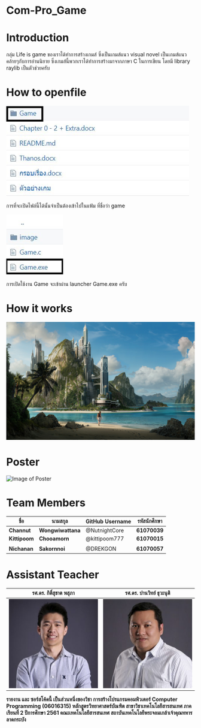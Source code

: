 # Com-Pro_Game
# Introduction
กลุ่ม Life is game ของเราได้ทำการสร้างเกมส์ ซึ่งเป็นเกมส์แนว visual novel เป็นเกมส์แนว คล้ายๆกับการอ่านนิยาย ซึ่งเกมส์นี้พวกเราได้ทำการสร้างมาจากภาษา C ในการเขียน โดยมี library raylib เป็นตัวช่วยครับ 
# How to openfile

![Image of Game](https://github.com/Chitawon/Com-Pro_Game/blob/master/Game/image%202/1.JPG)

การที่จะเปิดไฟล์นี้ได้นั้นจำเป็นต้องเข้าไปในแฟ้ม ที่ชื่อว่า game 

![Image of Game](https://github.com/Chitawon/Com-Pro_Game/blob/master/Game/image%202/2.JPG)

การเปิดใช้งาน Game จะเข้าผ่าน launcher Game.exe ครับ
# How it works
[![Watch the video](https://github.com/Chitawon/Com-Pro_Game/blob/master/Game/image/MAIN.png)](https://youtu.be/vt5fpE0bzSY)

# Poster
![Image of Poster](https://github.com/Chitawon/Com-Pro_Game/blob/master/Game/image%202/3.jpg)
# Team Members
ชื่อ | นามสกุล | GitHub Username | รหัสนักศึกษา
------------ | ------------- | ------------- | -------------
**Channut** | **Wongwiwattana** | @NutnightCore | **61070039**
**Kittipoom** | **Chooamorn** | @kittipoom777 | **61070015**
 | | | |
**Nichanan** | **Sakornnoi** | @DREKGON | **61070057**
# Assistant Teacher
**รศ.ดร. กิติ์สุชาต พสุภา**|**รศ.ดร. ปานวิทย์ ธุวะนุติ**
------------ | -------------
 ![Image of Assistant Teacher](https://github.com/Chitawon/Com-Pro_Game/blob/master/Game/image%202/Kitsuchart-300x300.jpg)| ![Image of Assistant Teacher](https://github.com/Chitawon/Com-Pro_Game/blob/master/Game/image%202/Panwit-300x300.jpg)


**รายงาน และ ซอร์สโค้ดนี้ เป็นส่วนหนึ่งของวิชา การสร้างโปรแกรมคอมพิวเตอร์ Computer Programming (06016315)
หลักสูตรวิทยาศาสตร์บัณฑิต สาขาวิชาเทคโนโลยีสารสนเทศ
ภาคเรียนที่ 2 ปีการศึกษา 2561
คณะเทคโนโลยีสารสนเทศ
สถาบันเทคโนโลยีพระจอมเกล้าเจ้าคุณทหารลาดกระบัง**
